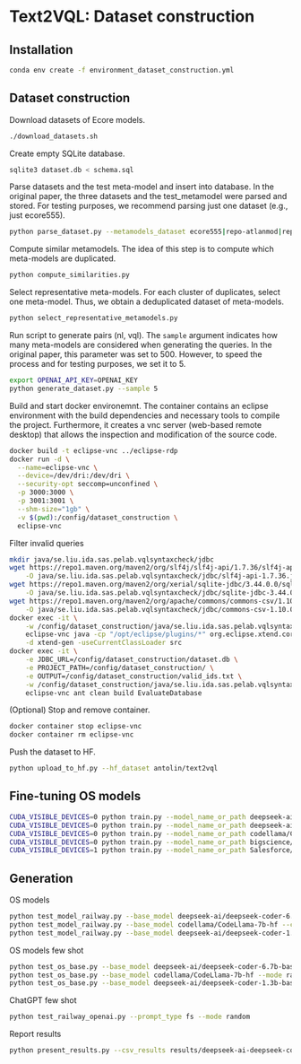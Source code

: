 
# Text2VQL: Dataset construction

## Installation

```bash
conda env create -f environment_dataset_construction.yml
```

## Dataset construction

Download datasets of Ecore models.

```bash
./download_datasets.sh
```

Create empty SQLite database.

```bash
sqlite3 dataset.db < schema.sql
```

Parse datasets and the test meta-model and insert into database. In the original paper, 
the three datasets and the test_metamodel were parsed and stored. For testing purposes, we recommend parsing just one 
dataset (e.g., just ecore555).

```bash
python parse_dataset.py --metamodels_dataset ecore555|repo-atlanmod|repo-ecore-all|test_metamodel
```

Compute similar metamodels. The idea of this step is to compute which meta-models are duplicated.

```bash
python compute_similarities.py
```

Select representative meta-models. For each cluster of duplicates, select one meta-model. Thus, we obtain
a deduplicated dataset of meta-models.

```bash
python select_representative_metamodels.py
```

Run script to generate pairs (nl, vql). The `sample` argument indicates how many meta-models are considered
when generating the queries. In the original paper, this parameter was set to 500. However, to speed the process and for
testing purposes, we set it to 5.

```bash
export OPENAI_API_KEY=OPENAI_KEY
python generate_dataset.py --sample 5
```

Build and start docker environemnt. The container contains an eclipse environment with the build dependencies and necessary tools to compile the project. Furthermore, it creates a vnc server (web-based remote desktop) that allows the inspection and modification of the source code.
```bash
docker build -t eclipse-vnc ../eclipse-rdp
docker run -d \
  --name=eclipse-vnc \
  --device=/dev/dri:/dev/dri \
  --security-opt seccomp=unconfined \
  -p 3000:3000 \
  -p 3001:3001 \
  --shm-size="1gb" \
  -v $(pwd):/config/dataset_construction \
  eclipse-vnc
```


Filter invalid queries
```bash
mkdir java/se.liu.ida.sas.pelab.vqlsyntaxcheck/jdbc
wget https://repo1.maven.org/maven2/org/slf4j/slf4j-api/1.7.36/slf4j-api-1.7.36.jar \
    -O java/se.liu.ida.sas.pelab.vqlsyntaxcheck/jdbc/slf4j-api-1.7.36.jar
wget https://repo1.maven.org/maven2/org/xerial/sqlite-jdbc/3.44.0.0/sqlite-jdbc-3.44.0.0.jar \
    -O java/se.liu.ida.sas.pelab.vqlsyntaxcheck/jdbc/sqlite-jdbc-3.44.0.0.jar
wget https://repo1.maven.org/maven2/org/apache/commons/commons-csv/1.10.0/commons-csv-1.10.0.jar \
    -O java/se.liu.ida.sas.pelab.vqlsyntaxcheck/jdbc/commons-csv-1.10.0.jar
docker exec -it \
    -w /config/dataset_construction/java/se.liu.ida.sas.pelab.vqlsyntaxcheck \
    eclipse-vnc java -cp "/opt/eclipse/plugins/*" org.eclipse.xtend.core.compiler.batch.Main \
    -d xtend-gen -useCurrentClassLoader src
docker exec -it \
    -e JDBC_URL=/config/dataset_construction/dataset.db \
    -e PROJECT_PATH=/config/dataset_construction/ \
    -e OUTPUT=/config/dataset_construction/valid_ids.txt \
    -w /config/dataset_construction/java/se.liu.ida.sas.pelab.vqlsyntaxcheck \
    eclipse-vnc ant clean build EvaluateDatabase
```

(Optional) Stop and remove container.
```bash
docker container stop eclipse-vnc
docker container rm eclipse-vnc
```

Push the dataset to HF.

```bash
python upload_to_hf.py --hf_dataset antolin/text2vql
```

## Fine-tuning OS models

```bash
CUDA_VISIBLE_DEVICES=0 python train.py --model_name_or_path deepseek-ai/deepseek-coder-6.7b-base --output_dir models/deepseek-coder-mlength --max_input_length 512 --max_target_length 256
CUDA_VISIBLE_DEVICES=0 python train.py --model_name_or_path deepseek-ai/deepseek-coder-1.3b-base --output_dir models/deepseek-coder-1.3b-mlength --max_input_length 1024 --max_target_length 256
CUDA_VISIBLE_DEVICES=0 python train.py --model_name_or_path codellama/CodeLlama-7b-hf --output_dir models/codellama-7b --max_input_length 512 --max_target_length 256
CUDA_VISIBLE_DEVICES=0 python train.py --model_name_or_path bigscience/bloom-7b1 --output_dir models/bloom-7b --max_input_length 512 --max_target_length 256
CUDA_VISIBLE_DEVICES=1 python train.py --model_name_or_path Salesforce/codegen2-7B --output_dir models/codegen2-7b --max_input_length 512 --max_target_length 256
```

## Generation

OS models
```bash
python test_model_railway.py --base_model deepseek-ai/deepseek-coder-6.7b-base --checkpoint models/deepseek-coder-mlength/checkpoint-921
python test_model_railway.py --base_model codellama/CodeLlama-7b-hf --checkpoint models/codellama-7b/checkpoint-921
python test_model_railway.py --base_model deepseek-ai/deepseek-coder-1.3b-base --checkpoint models/deepseek-coder-1.3b-mlength/checkpoint-921/
```

OS models few shot
```bash
python test_os_base.py --base_model deepseek-ai/deepseek-coder-6.7b-base --mode random
python test_os_base.py --base_model codellama/CodeLlama-7b-hf --mode random
python test_os_base.py --base_model deepseek-ai/deepseek-coder-1.3b-base --mode random
```

ChatGPT few shot
```bash
python test_railway_openai.py --prompt_type fs --mode random
```

Report results
```bash
python present_results.py --csv_results results/deepseek-ai-deepseek-coder-6.7b-base_lora_eval.csv --csv_outputs results/deepseek-ai-deepseek-coder-6.7b-base_lora.csv
```